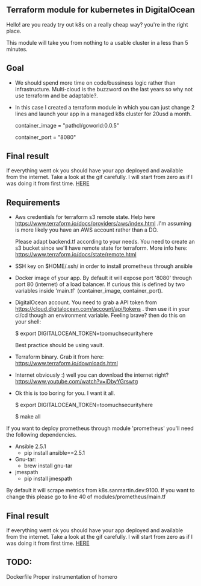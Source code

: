 ## Terraform module for kubernetes in DigitalOcean

Hello! are you ready try out k8s on a really cheap way? you're in the right place.

This module will take you from nothing to a usable cluster in a less than 5 minutes.


## Goal

- We should spend more time on code/bussiness logic rather than infrastructure. Multi-cloud is the buzzword on the last years so why not use terraform and be adaptable?.
- In this case I created a terraform module in which you can just change 2 lines and launch your app in a managed k8s cluster for 20usd a month.

    container_image = "pathcl/goworld:0.0.5"

    container_port = "8080"

## Final result

If everything went ok you should have your app deployed and available from the internet. Take a look at the gif carefully. I will start from zero as if I was doing it from first time. [HERE](https://youtu.be/4gpknNA9gG4)

## Requirements

- Aws credentials for terraform s3 remote state. Help here https://www.terraform.io/docs/providers/aws/index.html .I'm assuming is more likely you have an AWS account rather than a DO.

    Please adapt backend.tf according to your needs.
    You need to create an s3 bucket since we'll have remote state for terraform.
    More info here: https://www.terraform.io/docs/state/remote.html

- SSH key on $HOME/.ssh/ in order to install prometheus through ansible

- Docker image of your app. By default it will expose port '8080' through port 80 (internet) of a load balancer. If curious this is defined by two variables inside 'main.tf' (container_image, container_port).

- DigitalOcean account. You need to grab a API token from https://cloud.digitalocean.com/account/api/tokens . then use it in your ci/cd though an environment variable. Feeling brave? then do this on your shell:

    $ export DIGITALOCEAN_TOKEN=toomuchsecurityhere

    Best practice should be using vault.

- Terraform binary. Grab it from here: https://www.terraform.io/downloads.html

- Internet obviously :) well you can download the internet right? https://www.youtube.com/watch?v=iDbyYGrswtg

- Ok this is too boring for you. I want it all.

    $ export DIGITALOCEAN_TOKEN=toomuchsecurityhere

    $ make all

If you want to deploy prometheus through module 'prometheus' you'll need the following dependencies.

- Ansible 2.5.1
    - pip install ansible==2.5.1
- Gnu-tar:
    - brew install gnu-tar
- jmespath
    - pip install jmespath

By default it will scrape metrics from k8s.sanmartin.dev:9100. If you want to change this please go to line 40 of modules/prometheus/main.tf


## Final result

If everything went ok you should have your app deployed and available from the internet. Take a look at the gif carefully. I will start from zero as if I was doing it from first time. [HERE](https://youtu.be/4gpknNA9gG4)

## TODO:

Dockerfile
Proper instrumentation of homero
